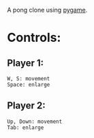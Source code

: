 A pong clone using [pygame](https://www.pygame.org).

# Controls:
## Player 1:
	W, S: movement
	Space: enlarge
## Player 2:
	Up, Down: movement
	Tab: enlarge
